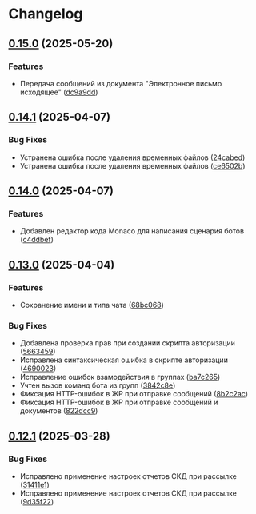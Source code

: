 # Changelog

## [0.15.0](https://github.com/KamranV21/1c-telegram-bot-management/compare/v0.14.1...v0.15.0) (2025-05-20)


### Features

* Передача сообщений из документа "Электронное письмо исходящее" ([dc9a9dd](https://github.com/KamranV21/1c-telegram-bot-management/commit/dc9a9dd5075e87fc063f63a31fa70e56701be476))

## [0.14.1](https://github.com/KamranV21/1c-telegram-bot-management/compare/v0.14.0...v0.14.1) (2025-04-07)


### Bug Fixes

* Устранена ошибка после удаления временных файлов ([24cabed](https://github.com/KamranV21/1c-telegram-bot-management/commit/24cabed33b9414322928ee6e589c6d6e258500e1))
* Устранена ошибка после удаления временных файлов ([ce6502b](https://github.com/KamranV21/1c-telegram-bot-management/commit/ce6502b4c352448bd4cf37cbd2bf6b84cb60ad4d))

## [0.14.0](https://github.com/KamranV21/1c-telegram-bot-management/compare/v0.13.0...v0.14.0) (2025-04-07)


### Features

* Добавлен редактор кода Monaco для написания сценария ботов ([c4ddbef](https://github.com/KamranV21/1c-telegram-bot-management/commit/c4ddbef6b42156782bf256ba662313c74a347c1c))

## [0.13.0](https://github.com/KamranV21/1c-telegram-bot-management/compare/v0.12.1...v0.13.0) (2025-04-04)


### Features

* Сохранение имени и типа чата ([68bc068](https://github.com/KamranV21/1c-telegram-bot-management/commit/68bc068c5317912cad6620e17717ca5f97a4ba84))


### Bug Fixes

* Добавлена проверка прав при создании скрипта авторизации ([5663459](https://github.com/KamranV21/1c-telegram-bot-management/commit/566345947206778ecea600154f0435d6893b9840))
* Исправлена синтаксическая ошибка в скрипте авторизации ([4690023](https://github.com/KamranV21/1c-telegram-bot-management/commit/46900239377ab83e2c0c15cc11ad597e2370287f))
* Исправление ошибок взамодействия в группах ([ba7c265](https://github.com/KamranV21/1c-telegram-bot-management/commit/ba7c2655307e1b1e1c5cdf253bb8ced2a9d481dc))
* Учтен вызов команд бота из групп ([3842c8e](https://github.com/KamranV21/1c-telegram-bot-management/commit/3842c8e3f7a80030460979450e69c46c374bd9d5))
* Фиксация HTTP-ошибок в ЖР при отправке сообщений ([8b2c2ac](https://github.com/KamranV21/1c-telegram-bot-management/commit/8b2c2acce3eec1dadb4833ec2d1b9aca1293a8ce))
* Фиксация HTTP-ошибок в ЖР при отправке сообщений и документов ([822dcc9](https://github.com/KamranV21/1c-telegram-bot-management/commit/822dcc92f82ad98e4189d6b7627cad99156f05bb))

## [0.12.1](https://github.com/KamranV21/1c-telegram-bot-management/compare/0.12.0...v0.12.1) (2025-03-28)


### Bug Fixes

* Исправлено применение настроек отчетов СКД при рассылке ([31411e1](https://github.com/KamranV21/1c-telegram-bot-management/commit/31411e16099ca3ed2e272c5f15e2debd6912ae4c))
* Исправлено применение настроек отчетов СКД при рассылке ([9d35f22](https://github.com/KamranV21/1c-telegram-bot-management/commit/9d35f22f3eadf41e346d1c91400d1cda8873ec80))
